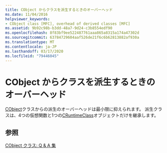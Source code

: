 ```yaml
---
title: CObject からクラスを派生するときのオーバーヘッド
ms.date: 11/04/2016
helpviewer_keywords:
- CObject class [MFC], overhead of derived classes [MFC]
ms.assetid: 9b92c98b-b3dd-48a7-9d24-c3b8554edf90
ms.openlocfilehash: 8f83bf9ee522487761aaa865a8315a174a47302d
ms.sourcegitcommit: 63784729604aaf526de21f6c6b62813882af930a
ms.translationtype: MT
ms.contentlocale: ja-JP
ms.lasthandoff: 03/17/2020
ms.locfileid: "79446045"
---
```

# <a name="what-does-it-cost-me-to-derive-a-class-from-cobject"></a>CObject からクラスを派生するときのオーバーヘッド

[CObject](../mfc/reference/cobject-class.md)クラスからの派生のオーバーヘッドは最小限に抑えられます。 派生クラスは、4つの仮想関数と1つの[CRuntimeClass](../mfc/reference/cruntimeclass-structure.md)オブジェクトだけを継承します。

## <a name="see-also"></a>参照

[CObject クラス: Q & A 集](../mfc/cobject-class-frequently-asked-questions.md)

